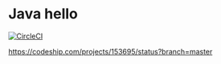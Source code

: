 Java hello
==========

[![CircleCI](https://circleci.com/gh/lwhsu/java-hello.svg?style=svg)](https://circleci.com/gh/lwhsu/java-hello)

https://codeship.com/projects/153695/status?branch=master
